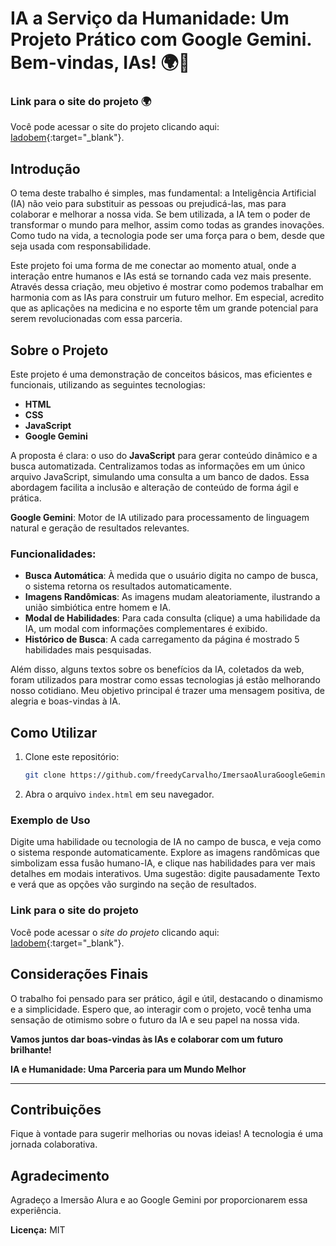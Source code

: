 
# IA a Serviço da Humanidade: Um Projeto Prático com Google Gemini. Bem-vindas, IAs! 🌍🤖

### Link para o site do projeto 🌍

Você pode acessar o site do projeto clicando aqui: [Iadobem](https://iadobem.vercel.app/){:target="_blank"}.

## Introdução

O tema deste trabalho é simples, mas fundamental: a Inteligência Artificial (IA) não veio para substituir as pessoas ou prejudicá-las, mas para colaborar e melhorar a nossa vida. Se bem utilizada, a IA tem o poder de transformar o mundo para melhor, assim como todas as grandes inovações. Como tudo na vida, a tecnologia pode ser uma força para o bem, desde que seja usada com responsabilidade.

Este projeto foi uma forma de me conectar ao momento atual, onde a interação entre humanos e IAs está se tornando cada vez mais presente. Através dessa criação, meu objetivo é mostrar como podemos trabalhar em harmonia com as IAs para construir um futuro melhor. Em especial, acredito que as aplicações na medicina e no esporte têm um grande potencial para serem revolucionadas com essa parceria.

## Sobre o Projeto

Este projeto é uma demonstração de conceitos básicos, mas eficientes e funcionais, utilizando as seguintes tecnologias:
- **HTML**
- **CSS**
- **JavaScript**
- **Google Gemini**

A proposta é clara: o uso do **JavaScript** para gerar conteúdo dinâmico e a busca automatizada. Centralizamos todas as informações em um único arquivo JavaScript, simulando uma consulta a um banco de dados. Essa abordagem facilita a inclusão e alteração de conteúdo de forma ágil e prática.

**Google Gemini**: Motor de IA utilizado para processamento de linguagem natural e geração de resultados relevantes.

### Funcionalidades:
- **Busca Automática**: À medida que o usuário digita no campo de busca, o sistema retorna os resultados automaticamente.
- **Imagens Randômicas**: As imagens mudam aleatoriamente, ilustrando a união simbiótica entre homem e IA.
- **Modal de Habilidades**: Para cada consulta (clique) a uma habilidade da IA, um modal com informações complementares é exibido.
- **Histórico de Busca**: A cada carregamento da página é mostrado 5 habilidades mais pesquisadas.
  
Além disso, alguns textos sobre os benefícios da IA, coletados da web, foram utilizados para mostrar como essas tecnologias já estão melhorando nosso cotidiano. Meu objetivo principal é trazer uma mensagem positiva, de alegria e boas-vindas à IA. 

## Como Utilizar

1. Clone este repositório:
   ```bash
   git clone https://github.com/freedyCarvalho/ImersaoAluraGoogleGemini.git
   ```
2. Abra o arquivo `index.html` em seu navegador.

### Exemplo de Uso

Digite uma habilidade ou tecnologia de IA no campo de busca, e veja como o sistema responde automaticamente. Explore as imagens randômicas que simbolizam essa fusão humano-IA, e clique nas habilidades para ver mais detalhes em modais interativos. Uma sugestão: digite pausadamente Texto e verá que as opções vão surgindo na seção de resultados.


### Link para o site do projeto

Você pode acessar o *site do projeto* clicando aqui: [Iadobem](https://iadobem.vercel.app/){:target="_blank"}.


## Considerações Finais

O trabalho foi pensado para ser prático, ágil e útil, destacando o dinamismo e a simplicidade. Espero que, ao interagir com o projeto, você tenha uma sensação de otimismo sobre o futuro da IA e seu papel na nossa vida.

**Vamos juntos dar boas-vindas às IAs e colaborar com um futuro brilhante!**

**IA e Humanidade: Uma Parceria para um Mundo Melhor**

---

## Contribuições

Fique à vontade para sugerir melhorias ou novas ideias! A tecnologia é uma jornada colaborativa.

## Agradecimento

Agradeço a Imersão Alura e ao Google Gemini por proporcionarem essa experiência.



**Licença:** MIT
